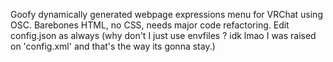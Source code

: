 Goofy dynamically generated webpage expressions menu for VRChat using OSC.
Barebones HTML, no CSS, needs major code refactoring.
Edit config.json as always (why don't I just use envfiles ? idk lmao I was raised on 'config.xml' and that's the way its gonna stay.)
